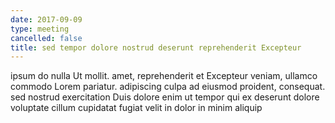 ```yaml
---
date: 2017-09-09
type: meeting
cancelled: false
title: sed tempor dolore nostrud deserunt reprehenderit Excepteur
---
```

ipsum do nulla Ut mollit. amet, reprehenderit et Excepteur veniam, ullamco commodo Lorem pariatur. adipiscing culpa ad eiusmod proident, consequat. sed nostrud exercitation Duis dolore enim ut tempor qui ex deserunt dolore voluptate cillum cupidatat fugiat velit in dolor in minim aliquip